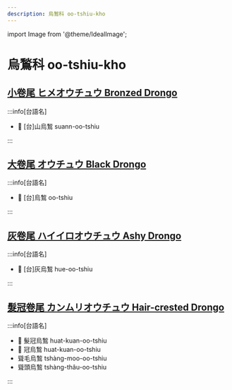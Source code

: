 ```yaml
---
description: 烏鶖科 oo-tshiu-kho
---
```


import Image from '@theme/IdealImage';

# 烏鶖科 oo-tshiu-kho

## [小卷尾 ヒメオウチュウ Bronzed Drongo](https://ebird.org/species/brodro1)

:::info[台語名]

- 🎯 [台]山烏鶖 suann-oo-tshiu

:::

## [大卷尾 オウチュウ Black Drongo](https://ebird.org/species/bladro1)

:::info[台語名]

- 🎯 [台]烏鶖 oo-tshiu

:::

## [灰卷尾 ハイイロオウチュウ Ashy Drongo](https://ebird.org/species/ashdro1)

:::info[台語名]

- 🎯 [台]灰烏鶖 hue-oo-tshiu

:::

## [髮冠卷尾 カンムリオウチュウ Hair-crested Drongo](https://ebird.org/species/hacdro1)

:::info[台語名]

- 🎯 髮冠烏鶖 huat-kuan-oo-tshiu
- 🎯 冠烏鶖 huat-kuan-oo-tshiu
- 聳毛烏鶖 tshàng-moo-oo-tshiu
- 聳頭烏鶖 tshàng-thâu-oo-tshiu

:::
